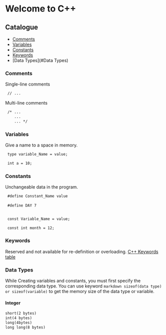 # Welcome to C++

## Catalogue
- [Comments](#Comments)
- [Variables](#Variables)
- [Constants](#Constants)
- [Keywords](#Keywords)
- [Data Types](#Data Types)

### Comments
Single-line comments

```markdown
 // ...
```

Multi-line comments

```markdown
 /* ...
    ...
    ... */
```

### Variables
Give a name to a space in memory.

```markdown
 type variable_Name = value;

 int a = 10;
```

### Constants
Unchangeable data in the program.

```markdown
 #define Constant_Name value
 
 #define DAY 7
```

```markdown

 const Variable_Name = value;

 const int month = 12;
```
### Keywords
Reserved and not available for re-definition or overloading.
[C++ Keywords table](https://en.cppreference.com/w/cpp/keyword)

### Data Types
While Creating variables and constants, you must first specify the corresponding data type. You can use keyword ```markdown sizeof(data type) or sizeof(variable)``` to get the memory size of the data type or variable. 
#### Integer
```markdown
short(2 bytes)
int(4 bytes)
long(4bytes)
long long(8 bytes)
```



